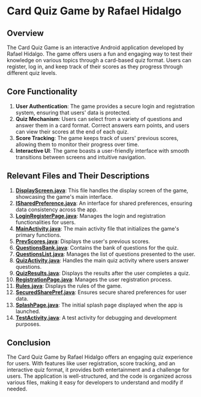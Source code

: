 # Card Quiz Game by Rafael Hidalgo

## Overview
The Card Quiz Game is an interactive Android application developed by Rafael Hidalgo. The game offers users a fun and engaging way to test their knowledge on various topics through a card-based quiz format. Users can register, log in, and keep track of their scores as they progress through different quiz levels.

## Core Functionality
1. **User Authentication**: The game provides a secure login and registration system, ensuring that users' data is protected.
2. **Quiz Mechanism**: Users can select from a variety of questions and answer them in a card format. Correct answers earn points, and users can view their scores at the end of each quiz.
3. **Score Tracking**: The game keeps track of users' previous scores, allowing them to monitor their progress over time.
4. **Interactive UI**: The game boasts a user-friendly interface with smooth transitions between screens and intuitive navigation.

## Relevant Files and Their Descriptions
1. [**DisplayScreen.java**](https://github.com/omnidox/Card_Quiz_Game_Rafael_Hidalgo/blob/master/app/src/main/java/com/example/card_quiz_game_rafael_hidalgo/DisplayScreen.java): This file handles the display screen of the game, showcasing the game's main interface.
2. [**ISharedPreference.java**](https://github.com/omnidox/Card_Quiz_Game_Rafael_Hidalgo/blob/master/app/src/main/java/com/example/card_quiz_game_rafael_hidalgo/ISharedPreference.java): An interface for shared preferences, ensuring data consistency across the app.
3. [**LoginRegisterPage.java**](https://github.com/omnidox/Card_Quiz_Game_Rafael_Hidalgo/blob/master/app/src/main/java/com/example/card_quiz_game_rafael_hidalgo/LoginRegisterPage.java): Manages the login and registration functionalities for users.
4. [**MainActivity.java**](https://github.com/omnidox/Card_Quiz_Game_Rafael_Hidalgo/blob/master/app/src/main/java/com/example/card_quiz_game_rafael_hidalgo/MainActivity.java): The main activity file that initializes the game's primary functions.
5. [**PrevScores.java**](https://github.com/omnidox/Card_Quiz_Game_Rafael_Hidalgo/blob/master/app/src/main/java/com/example/card_quiz_game_rafael_hidalgo/PrevScores.java): Displays the user's previous scores.
6. [**QuestionsBank.java**](https://github.com/omnidox/Card_Quiz_Game_Rafael_Hidalgo/blob/master/app/src/main/java/com/example/card_quiz_game_rafael_hidalgo/QuestionsBank.java): Contains the bank of questions for the quiz.
7. [**QuestionsList.java**](https://github.com/omnidox/Card_Quiz_Game_Rafael_Hidalgo/blob/master/app/src/main/java/com/example/card_quiz_game_rafael_hidalgo/QuestionsList.java): Manages the list of questions presented to the user.
8. [**QuizActivity.java**](https://github.com/omnidox/Card_Quiz_Game_Rafael_Hidalgo/blob/master/app/src/main/java/com/example/card_quiz_game_rafael_hidalgo/QuizActivity.java): Handles the main quiz activity where users answer questions.
9. [**QuizResults.java**](https://github.com/omnidox/Card_Quiz_Game_Rafael_Hidalgo/blob/master/app/src/main/java/com/example/card_quiz_game_rafael_hidalgo/QuizResults.java): Displays the results after the user completes a quiz.
10. [**RegistrationPage.java**](https://github.com/omnidox/Card_Quiz_Game_Rafael_Hidalgo/blob/master/app/src/main/java/com/example/card_quiz_game_rafael_hidalgo/RegistrationPage.java): Manages the user registration process.
11. [**Rules.java**](https://github.com/omnidox/Card_Quiz_Game_Rafael_Hidalgo/blob/master/app/src/main/java/com/example/card_quiz_game_rafael_hidalgo/Rules.java): Displays the rules of the game.
12. [**SecuredSharePref.java**](https://github.com/omnidox/Card_Quiz_Game_Rafael_Hidalgo/blob/master/app/src/main/java/com/example/card_quiz_game_rafael_hidalgo/SecuredSharePref.java): Ensures secure shared preferences for user data.
13. [**SplashPage.java**](https://github.com/omnidox/Card_Quiz_Game_Rafael_Hidalgo/blob/master/app/src/main/java/com/example/card_quiz_game_rafael_hidalgo/SplashPage.java): The initial splash page displayed when the app is launched.
14. [**TestActivity.java**](https://github.com/omnidox/Card_Quiz_Game_Rafael_Hidalgo/blob/master/app/src/main/java/com/example/card_quiz_game_rafael_hidalgo/TestActivity.java): A test activity for debugging and development purposes.

## Conclusion
The Card Quiz Game by Rafael Hidalgo offers an engaging quiz experience for users. With features like user registration, score tracking, and an interactive quiz format, it provides both entertainment and a challenge for users. The application is well-structured, and the code is organized across various files, making it easy for developers to understand and modify if needed.

